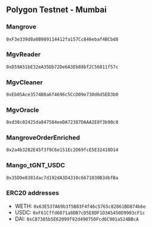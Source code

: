 <!-- GENERATED DO NOT EDIT - see addresses-to-md.js -->
## Polygon Testnet - Mumbai

### Mangrove

```txt
0xF3e339d8a0B989114412fa157Cc846ebaf4BCbd8
```

### MgvReader

```txt
0xD59A51bE32eA35Db72De6A3Eb88bf2C56811f57c
```

### MgvCleaner

```txt
0xEb05Ace3574B0a6f4696c5CcD09e730d6d5ED3b0
```

### MgvOracle

```txt
0xd38c02425da847584eeDA72387DAAA2E8f3b90c8
```

### MangroveOrderEnriched

```txt
0x2a4b3282E45f3f9C6e151Ec2D69fcE5E32410D14
```

### Mango_tGNT_USDC

```txt
0x35D9e8381dac7d192dA3D4310c6671030B3dbfBa
```

### ERC20 addresses

* WETH: `0x63E537A69b3f5B03F4f46c5765c82861BD874b6e`
* USDC: `0xF61Cffd6071a8DB7cD5E8DF1D3A5450D9903cF1c`
* DAI: `0xC87385b5E62099f92d490750Fcd6C901a524BBcA`
